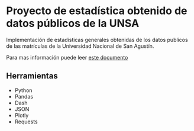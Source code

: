 # Proyecto de estadística obtenido de datos públicos de la UNSA

Implementación de estadísticas generales obtenidas de los datos publicos
de las matrículas de la Universidad Nacional de San Agustín.

Para mas información puede leer [este documento](https://drive.google.com/file/d/1DJMhzYpyg9fN211ICfa-j0xgNKxcNvxI/view?usp=sharing)

## Herramientas

- Python
- Pandas
- Dash
- JSON
- Plotly
- Requests

